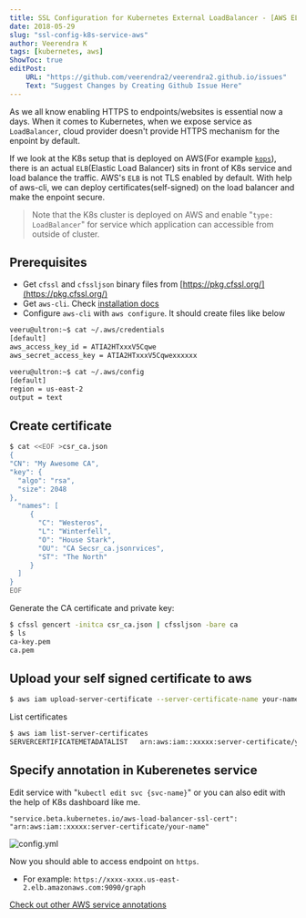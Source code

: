 ```yaml
---
title: SSL Configuration for Kubernetes External LoadBalancer - [AWS ELB]
date: 2018-05-29
slug: "ssl-config-k8s-service-aws"
author: Veerendra K
tags: [kubernetes, aws]
ShowToc: true
editPost:
    URL: "https://github.com/veerendra2/veerendra2.github.io/issues"
    Text: "Suggest Changes by Creating Github Issue Here"
---
```


As we all know enabling HTTPS to endpoints/websites is essential now a days. When it comes to Kubernetes, when we expose service as `LoadBalancer`, cloud provider doesn't provide HTTPS mechanism for the enpoint by default.

If we look at the K8s setup that is deployed on AWS(For example [`kops`](https://github.com/kubernetes/kops)), there is an actual `ELB`(Elastic Load Balancer) sits in front of K8s service and load balance the traffic. AWS's `ELB` is not TLS enabled by default. With help of aws-cli, we can deploy certificates(self-signed) on the load balancer and make the enpoint secure.

> Note that the K8s cluster is deployed on AWS and enable "`type: LoadBalancer`" for service which application can accessible from outside of cluster.

## Prerequisites
   - Get `cfssl` and `cfssljson` binary files from [https://pkg.cfssl.org/](https://pkg.cfssl.org/)
   - Get `aws-cli`. Check [installation docs](https://docs.aws.amazon.com/cli/latest/userguide/installing.html)
   - Configure `aws-cli` with `aws configure`. It should create files like below
```bash
veeru@ultron:~$ cat ~/.aws/credentials
[default]
aws_access_key_id = ATIA2HTxxxV5Cqwe
aws_secret_access_key = ATIA2HTxxxV5Cqwexxxxxx

veeru@ultron:~$ cat ~/.aws/config
[default]
region = us-east-2
output = text
```

## Create certificate

```bash
$ cat <<EOF >csr_ca.json
{
"CN": "My Awesome CA",
"key": {
  "algo": "rsa",
  "size": 2048
},
  "names": [
     {
       "C": "Westeros",
       "L": "Winterfell",
       "O": "House Stark",
       "OU": "CA Secsr_ca.jsonrvices",
       "ST": "The North"
     }
  ]
}
EOF
```

Generate the CA certificate and private key:

```bash
$ cfssl gencert -initca csr_ca.json | cfssljson -bare ca
$ ls
ca-key.pem
ca.pem
```

## Upload your self signed certificate to aws

```bash
$ aws iam upload-server-certificate --server-certificate-name your-name --certificate-body file://ca.pem --private-key file://ca-key.pem
```

List certificates

```bash
$ aws iam list-server-certificates
SERVERCERTIFICATEMETADATALIST	arn:aws:iam::xxxxx:server-certificate/your-name	2023-04-30T07:52:00Z	/	ASCAIxxxxxCHES3FxxIQO	cf	2018-05-01T08:17:30Z
```
## Specify annotation in Kuberenetes service

Edit service with "`kubectl edit svc {svc-name}`" or you can also edit with the help of K8s dashboard like me.

```
"service.beta.kubernetes.io/aws-load-balancer-ssl-cert": "arn:aws:iam::xxxxx:server-certificate/your-name"
```

![config.yml](k8s-service.jpg)

Now you should able to access endpoint on `https`.
* For example: `https://xxxx-xxxx.us-east-2.elb.amazonaws.com:9090/graph`

[Check out other AWS service annotations](https://gist.github.com/mgoodness/1a2926f3b02d8e8149c224d25cc57dc1)